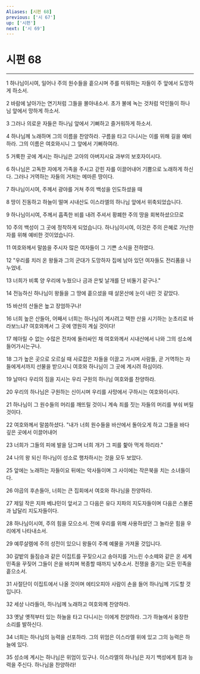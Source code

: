 ```yaml
---
Aliases: [시편 68]
previous: ['시 67']
up: ['시편']
next: ['시 69']
---
```

# 시편 68

***


1 하나님이시여, 일어나 주의 원수들을 흩으시며 주를 미워하는 자들이 주 앞에서 도망하게 하소서. 

2 바람에 날아가는 연기처럼 그들을 몰아내소서. 초가 불에 녹는 것처럼 악인들이 하나님 앞에서 망하게 하소서. 

3 그러나 의로운 자들은 하나님 앞에서 기뻐하고 즐거워하게 하소서. 

4 하나님께 노래하며 그의 이름을 찬양하라. 구름을 타고 다니시는 이를 위해 길을 예비하라. 그의 이름은 여호와시니 그 앞에서 기뻐하여라. 

5 거룩한 곳에 계시는 하나님은 고아의 아버지시요 과부의 보호자이시다. 

6 하나님은 고독한 자에게 가족을 주시고 갇힌 자를 이끌어내어 기쁨으로 노래하게 하신다. 그러나 거역하는 자들의 거처는 메마른 땅이다. 

7 하나님이시여, 주께서 광야를 거쳐 주의 백성을 인도하셨을 때 

8 땅이 진동하고 하늘이 떨며 시내산도 이스라엘의 하나님 앞에서 위축되었습니다. 

9 하나님이시여, 주께서 흡족한 비를 내려 주셔서 황폐한 주의 땅을 회복하셨으므로 

10 주의 백성이 그 곳에 정착하게 되었습니다. 하나님이시여, 이것은 주의 은혜로 가난한 자를 위해 예비한 것이었습니다. 

11 여호와께서 말씀을 주시자 많은 여자들이 그 기쁜 소식을 전하였다. 

12 "우리를 치러 온 왕들과 그의 군대가 도망하자 집에 남아 있던 여자들도 전리품을 나누었네. 

13 너희가 비록 양 우리에 누웠으나 금과 은빛 날개를 단 비둘기 같구나." 

14 전능하신 하나님이 왕들을 그 땅에 흩으셨을 때 살몬산에 눈이 내린 것 같았다. 

15 바산의 산들은 높고 장엄하구나! 

16 너희 높은 산들아, 어째서 너희는 하나님이 계시려고 택한 산을 시기하는 눈초리로 바라보느냐? 여호와께서 그 곳에 영원히 계실 것이다! 

17 헤아릴 수 없는 수많은 전차에 둘러싸인 채 여호와께서 시내산에서 나와 그의 성소에 들어가시는구나. 

18 그가 높은 곳으로 오르실 때 사로잡은 자들을 이끌고 가시며 사람들, 곧 거역하는 자들에게서까지 선물을 받으시니 여호와 하나님이 그 곳에 계시려 하심이라. 

19 날마다 우리의 짐을 지시는 우리 구원의 하나님 여호와를 찬양하라. 

20 우리의 하나님은 구원하는 신이시며 우리를 사망에서 구하시는 여호와이시다. 

21 하나님이 그 원수들의 머리를 깨뜨릴 것이니 계속 죄를 짓는 자들의 머리를 부숴 버릴 것이다. 

22 여호와께서 말씀하셨다. "내가 너희 원수들을 바산에서 돌아오게 하고 그들을 바다 깊은 곳에서 이끌어내어 

23 너희가 그들의 피에 발을 담그며 너희 개가 그 피를 핥아 먹게 하리라." 

24 나의 왕 되신 하나님이 성소로 행차하시는 것을 모두 보았다. 

25 앞에는 노래하는 자들이요 뒤에는 악사들이며 그 사이에는 작은북을 치는 소녀들이다. 

26 야곱의 후손들아, 너희는 큰 집회에서 여호와 하나님을 찬양하라. 

27 제일 작은 지파 베냐민이 앞서고 그 다음은 유다 지파의 지도자들이며 다음은 스불론과 납달리 지도자들이다. 

28 하나님이시여, 주의 힘을 모으소서. 전에 우리를 위해 사용하셨던 그 놀라운 힘을 우리에게 나타내소서. 

29 예루살렘에 주의 성전이 있으니 왕들이 주께 예물을 가져올 것입니다. 

30 갈밭의 들짐승과 같은 이집트를 꾸짖으시고 송아지를 거느린 수소떼와 같은 온 세계 민족을 꾸짖어 그들이 은을 바치며 복종할 때까지 낮추소서. 전쟁을 즐기는 모든 민족을 흩으소서. 

31 사절단이 이집트에서 나올 것이며 에티오피아 사람이 손을 들어 하나님께 기도할 것입니다. 

32 세상 나라들아, 하나님께 노래하고 여호와께 찬양하라. 

33 옛날 옛적부터 있는 하늘을 타고 다니시는 이에게 찬양하라. 그가 하늘에서 웅장한 소리를 발하신다. 

34 너희는 하나님의 능력을 선포하라. 그의 위엄은 이스라엘 위에 있고 그의 능력은 하늘에 있다. 

35 성소에 계시는 하나님은 위엄이 있구나. 이스라엘의 하나님은 자기 백성에게 힘과 능력을 주신다. 하나님을 찬양하라!
